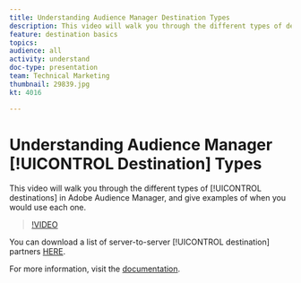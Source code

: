 ```yaml
---
title: Understanding Audience Manager Destination Types
description: This video will walk you through the different types of destinations in Adobe Audience Manager, and give examples of when you would use each one.
feature: destination basics
topics: 
audience: all
activity: understand
doc-type: presentation
team: Technical Marketing
thumbnail: 29839.jpg
kt: 4016

---
```


# Understanding Audience Manager [!UICONTROL Destination] Types

This video will walk you through the different types of [!UICONTROL destinations] in Adobe Audience Manager, and give examples of when you would use each one.

>[!VIDEO](https://video.tv.adobe.com/v/29839/?quality=12)

You can download a list of server-to-server [!UICONTROL destination] partners [HERE](https://docs.adobe.com/help/en/audience-manager/user-guide/overview/gdpr/assets/AAM-Partners-October2019.xlsx).

For more information, visit the [documentation](https://docs.adobe.com/content/help/en/audience-manager/user-guide/features/destinations/destinations.html).
